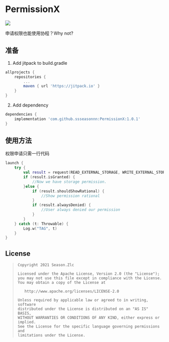 # PermissionX

[![](https://jitpack.io/v/ssseasonnn/PermissionX.svg)](https://jitpack.io/#ssseasonnn/PermissionX)

申请权限也能使用协程？Why not?

## 准备

1. Add jitpack to build.gradle
```gradle
allprojects {
    repositories {
        ...
        maven { url 'https://jitpack.io' }
    }
}
```

2.  Add dependency

```gradle
dependencies {
	implementation 'com.github.ssseasonnn:PermissionX:1.0.1'
}
```

## 使用方法

权限申请只需一行代码

```kotlin
launch {
    try {
        val result = request(READ_EXTERNAL_STORAGE, WRITE_EXTERNAL_STORAGE)
        if (result.isGranted) {
            //Now we have storage permission.
        }else {
            if (result.shouldShowRational) {
                //Show permission rational
            }
            if (result.alwaysDenied) {
                //User always denied our permission
            }
        }
    } catch (t: Throwable) {
        Log.w("TAG", t)
    }
}
```

## License

> ```
> Copyright 2021 Season.Zlc
>
> Licensed under the Apache License, Version 2.0 (the "License");
> you may not use this file except in compliance with the License.
> You may obtain a copy of the License at
>
>    http://www.apache.org/licenses/LICENSE-2.0
>
> Unless required by applicable law or agreed to in writing, software
> distributed under the License is distributed on an "AS IS" BASIS,
> WITHOUT WARRANTIES OR CONDITIONS OF ANY KIND, either express or implied.
> See the License for the specific language governing permissions and
> limitations under the License.
> ```
